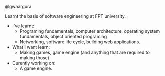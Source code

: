@gwaargura

Learnt the basis of software engineering at FPT university.
- I've learnt:
  + Programing fundamentals, computer architecture, operating system fundamentals, object oriented programing
  + Networking, software life cycle, building web applications.
- What I want learn:
  + Making games, game engine (and anything that are required to making those)
- Curently working on:
  + A game engine.

<!---
gwaargura/gwaargura is a ✨ special ✨ repository because its `README.md` (this file) appears on your GitHub profile.
You can click the Preview link to take a look at your changes.
--->
